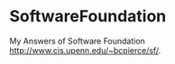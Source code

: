 SoftwareFoundation
==================

My Answers of Software Foundation http://www.cis.upenn.edu/~bcpierce/sf/.
